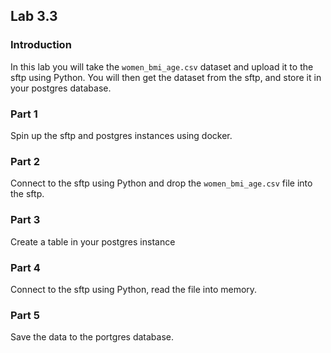 ## Lab 3.3

### Introduction
In this lab you will take the `women_bmi_age.csv` dataset and upload it to the sftp using Python. You will then get the dataset from the sftp, and store it in your postgres database. 

### Part 1
Spin up the sftp and postgres instances using docker.

### Part 2
Connect to the sftp using Python and drop the `women_bmi_age.csv` file into the sftp. 

### Part 3
Create a table in your postgres instance 

### Part 4
Connect to the sftp using Python, read the file into memory. 

### Part 5 
Save the data to the portgres database. 

